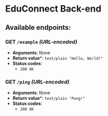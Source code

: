 # EduConnect Back-end

## Available endpoints:

### **GET** `/example` *(URL-encoded)*
- **Arguments**: None
- **Return value**\*: `text/plain "Hello, World!"`
- **Status codes**:
  - `200 OK`

### **GET** `/ping` *(URL-encoded)*
- **Arguments**: None
- **Return value**\*: `text/plain "Pong!"`
- **Status codes**:
  - `200 OK`